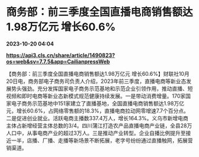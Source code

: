 # 商务部：前三季度全国直播电商销售额达1.98万亿元 增长60.6%

**2023-10-20 04:04**

**https://api3.cls.cn/share/article/1490823?os=web&sv=7.7.5&app=CailianpressWeb**

【商务部：前三季度全国直播电商销售额达1.98万亿元 增长60.6%】财联社10月20日电，商务部电子商务司负责人介绍，2023年前三季度，直播电商等新业态发展势头强劲。充分发挥国家电子商务示范基地和示范企业引领作用，推动直播、短视频和即时电商等新业态新模式规范健康持续发展。一是带动消费增量。170家国家电子商务示范基地中151家建立了直播基地，全国直播电商销售额达1.98万亿元，增长60.6%，占网络零售额的18.3%，直播电商拉动网零增速7.7个百分点。二是促进创业就业。活跃电商主播数337.4万人，增长164.3%。义乌市新增电商主体占新增经营主体总数的3/4。四川蒲江打造农产品直播电商产业链，全县28万人口中，从事电商产业的超过3万人。三是推动产业转型。企业自播比例提升至接近一半，店播、厂播、走播等新场景不断拓展，老字号纷纷通过直播触网，拓展营销渠道。